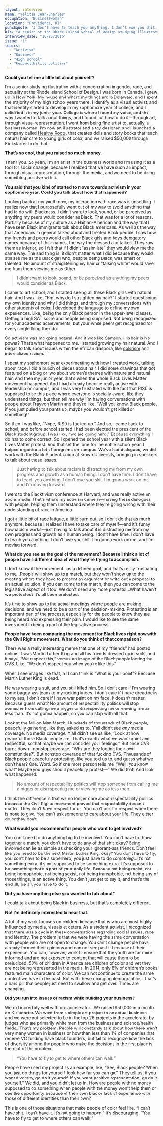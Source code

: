```yaml
---
layout: interview
name: "Yelitsa Jean-Charles"
occupation: "Businesswoman"
location: "Providence, RI"
punchquote: "I don’t have to teach you anything. I don’t owe you shit. I’m gonna work on me, and I’m moving forward."
bio: "A senior at the Rhode Island School of Design studying illustration with a concentration in gender, race & sexuality, Yelitsa Jean-Charles is also the founder & creative director of Healthy Roots, a line of dolls and storybooks that teach natural hair care to young girls of color. Her work focuses on promoting diversity and inclusion through children's media."
interview_date: "10/25/2015"
issue: "1"
topics:
  - "Activism"
  - "Business"
  - "High school"
  - "Respectability politics"
---
```


**Could you tell me a little bit about yourself?**

I’m a senior studying illustration with a concentration in gender, race, and sexuality at the Rhode Island School of Design. I was born in Canada, I grew up in New York. My house and where my things are is Delaware, and I spent the majority of my high school years there. I identify as a visual activist, and that identity started to develop in my sophomore year of college, and I solidified it in my junior year. College is where I found my voice, and the way I wanted to talk about things, and I found out how to do it—through art, through visual representation. I went from being fine artist to, actually, a businesswoman. I’m now an illustrator and a toy designer, and I launched a company called [Healthy Roots](http://healthyrootsdolls.com/), that creates dolls and story books that teach natural hair care to young girls of color, and we raised $50,000 through Kickstarter to do that.

**That’s so cool, that you raised so much money.**

Thank you. So yeah, I’m an artist in the business world and I’m using it as a tool for social change, because I realized that we have such an impact, through visual representation, through the media, and we need to be doing something positive with it.

**You said that you kind of started to move towards activism in your sophomore year. Could you talk about how that happened?**

Looking back at my youth now, my interaction with race was is unsettling. I realize now that I purposefully went out of my way to avoid anything that had to do with Blackness. I didn’t want to look, sound, or be perceived as anything my peers would consider as Black. That was for a lot of reasons. Partially because of my culture as a Haitian-American and the way that I have seen Black immigrants talk about Black americans. As well as the way that Americans in general talked about and treated Black people. I saw how my friends and peers would call other Black girls and boys derogatory names because of their names, the way the dressed and talked. They saw them as inferior, so I felt that if I didn’t “assimilate” they would view me the same way. The sad thing is, it didn’t matter what I did because they would still see me as the Black girl who, despite being Black, was smart or talented. No amount of straightening my hair or “talking white” would save me from them viewing me as Other.

>I didn’t want to look, sound, or be perceived as anything my peers would consider as Black.

I came to art school, and I started seeing all these Black girls with natural hair. And I was like, “Hm, why do I straighten my hair?” I started questioning my own identity and why I did things, and through my conversations with other students of color, I developed the language to define my own experiences. Like, being the only Black person in the upper-level classes. Getting a high SAT score and people being surprised. Not being recognized for your academic achievements, but your white peers get recognized for every single thing they do.

So activism was me going natural. And it was like Samson. His hair is his power? That’s what happened to me. I started growing my hair natural. And I began to talk about issues within the African diaspora, like [colorism](https://en.wikipedia.org/wiki/Discrimination_based_on_skin_color) and internalized racism.

I spent my sophomore year experimenting with how I created work, talking about race. I did a bunch of pieces about hair, I did some drawings that got featured on a blog or two about women’s themes with nature and natural hair. And then my junior year, that’s when the whole Black Lives Matter movement happened. And I had already become really active with leadership on campus, and I was very frustrated with the fact that RISD is supposed to be this place where everyone is socially aware, like they understand things, but then tell me why I’m having conversations with people about Trayvon Martin and they’re like, “Well you know, Black people, if you just pulled your pants up, maybe you wouldn’t get killed or something!”

So then I was like, “Nope, RISD is fucked up.” And so, I came back to school, and before school started I had been elected the president of the Black student group. I was like, “we are going hard.” Because everything I do has to come correct. So I opened the school year with a silent Black Lives Matter protest. And that set the tone for the entire school year. I helped organize a lot of programs on campus. We’ve had dialogues, we did work with the Black Student Union at Brown University, bringing in speakers to talk about these issues.

>Just having to talk about racism is distracting me from my own progress and growth as a human being. I don’t have time. I don’t have to teach you anything. I don’t owe you shit. I’m gonna work on me, and I’m moving forward.

I went to the Blacktivism conference at Harvard, and was really active on social media. That’s where my activism came in—having these dialogues with people, helping them understand where they’re going wrong with their understanding of race in America.

I got a little bit of race fatigue, a little burn out, so I don’t do that as much anymore, because I realized I have to take care of myself—and it’s funny how racism works—just having to talk about it is distracting me from my own progress and growth as a human being. I don’t have time. I don’t have to teach you anything. I don’t owe you shit. I’m gonna work on me, and I’m moving forward.

**What do you see as the goal of the movement? Because I think a lot of people have a different idea of what they’re trying to accomplish.**

I don’t know if the movement has a defined goal, and that’s really frustrating to me...People will show up to a march, but they won’t show up to the meeting where they have to present an argument or write out a proposal to an actual solution. If you can come to the march, then you can come to the legislative aspect of it too. We don’t need any more protests!...What haven’t we protested? It’s all been protested.

It’s time to show up to the actual meetings where people are making decisions, and we need to be a part of the decision-making. Protesting is an important part of the process, especially for the people to know they are being heard and expressing their pain. I would like to see the same investment in being a part of the legislative process.

**People have been comparing the movement for Black lives right now with the Civil Rights movement. What do you think of that comparison?**

There was a really interesting meme that one of my “friends” had posted online. It was Martin Luther King and all his friends dressed up in suits, and it says, “We respect this,” versus an image of the Black people looting the CVS. Like, “We don’t respect you when you’re like this.”

When I see images like that, all I can think is  “What is your point”? Because Martin Luther King is dead.

He was wearing a suit, and you still killed him. So I don’t care if I’m wearing some baggy-ass jeans to my fucking knees. I don’t care if I have dreadlocks to my ass, I don’t care if I have war paint on my face. It doesn’t matter. Because guess what? No amount of respectability politics will stop someone from calling me a nigger or disrespecting me or viewing me as less than. It’s not gonna happen, so you can stop with all that.

Look at the Million Man March. Hundreds of thousands of Black people, peacefully gathering, like they asked us to. Y’all didn’t see *any* media coverage. No media coverage. Y’all didn’t see us like, “Look at how peaceful those Black people are. That’s exactly what we want: quiet and respectful, so that maybe we can consider your feelings.” But once CVS burns down—nonstop coverage. “Why are they looting their own communities?”. But nonstop coverage of that fucking CVS. Thousands of Black people peacefully protesting, like you told us to, and guess what we don’t hear? One. Word. So if one more person tells me, “Well, you know what? Maybe you guys should peacefully protest—” We did that! And look what happened.

>No amount of respectability politics will stop someone from calling me a nigger or disrespecting me or viewing me as less than.

I think the difference is that we no longer care about respectability politics because the Civil Rights movement proved that respectability doesn’t matter. They don’t *have* respect for us. You can’t ask for respect when there is none to give. You can’t ask someone to care about your life. They either do or they don’t.

**What would you recommend for people who want to get involved?**

You don’t need to do anything big to be involved. You don’t have to throw together a march, you don’t have to do any of that shit, okay? Being involved can be as simple as checking your ignorant-ass friends. Don’t feel like you need to be the next Martin Luther King, okay? You don’t have to fly, you don’t have to be a superhero, you just have to do *something*...It’s not something extra, it’s not supposed to be something extra. It’s supposed to be something that’s a part of your daily life. Because not being racist, not being homophobic, not being sexist, not being transphobic, not being any of those things, is an active thing. You don’t just get to say it, and that’s the end all, be all, you have to do it.

**Did you have anything else you wanted to talk about?**

I could talk about being Black in business, but that’s completely different.

**No! I’m definitely interested to hear that.**

A lot of my work focuses on children because that is who are most highly influenced by media, visuals et cetera. As a student activist, I recognized that there was a cycle in these conversations regarding social issues, race and identity. The problem is that we were having the same conversation with people who are not open to change. You can’t change people have already formed their opinions and can not see past it because of their experience. You can, however, work to ensure that the youth are far more informed and are not exposed to content that will cause them to be prejudiced. 50% of children in America are children of color and yet they are not being represented in the media. In 2014, only 8% of children’s books featured main characters of color. We can not continue to create the same content we have in the past. Not with these changing demographics. That’s a hard pill that people just need to swallow and get over. Times are changing.

**Did you run into issues of racism while building your business?**

We did incredibly well with our accelerator...We raised $50,000 in a month on Kickstarter. We went from a simple art project to an actual business—and we were not selected to be in the top 26 projects in the accelerator by judges who are primarily white men from the business and science/health fields...That’s my problem. People will constantly talk about how there aren’t very many women in business or how than less than 1% of companies that receive VC funding have black founders, but fail to recognize how the lack of diversity among the people who make the decisions in the first place is the root of the problem.

>“You have to fly to get to where others can walk.”

People have used my project as an example, like, “See, Black people? When you just do things for yourself, look how far you can go.” They tell us, if you want diversity, go do it yourself. If you want positive representation, go do it yourself.” We did, and you didn’t let us in. How are people with no money supposed to do something when people with the money won’t help them or see the opportunity because of their own bias or lack of experience with those of different identities than their own?

This is one of those situations that make people of color feel like, “I can’t have shit. I can’t have it. It’s not going to happen.” It’s discouraging. “You have to fly to get to where others can walk.”
